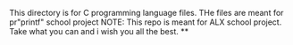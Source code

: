 
This directory is for C programming language files.  THe files are meant for pr"printf" school project
NOTE: This repo is meant  for ALX school project. Take what you can and i wish you all the best.
**
